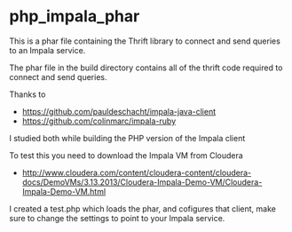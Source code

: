 php_impala_phar
===============
This is a phar file containing the Thrift library to connect and send queries to an Impala service.

The phar file in the build directory contains all of the thrift code required to connect and send queries.

Thanks to
- https://github.com/pauldeschacht/impala-java-client
- https://github.com/colinmarc/impala-ruby

I studied both while building the PHP version of the Impala client

To test this you need to download the Impala VM from Cloudera
- http://www.cloudera.com/content/cloudera-content/cloudera-docs/DemoVMs/3.13.2013/Cloudera-Impala-Demo-VM/Cloudera-Impala-Demo-VM.html

I created a test.php which loads the phar, and cofigures that client, make sure to change the settings to point to your Impala service.